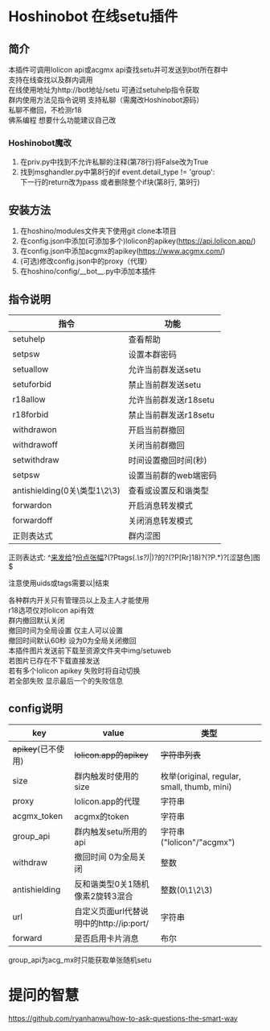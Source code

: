 # Hoshinobot 在线setu插件
## 简介
本插件可调用lolicon api或acgmx api查找setu并可发送到bot所在群中\
支持在线查找以及群内调用\
在线使用地址为http://bot地址/setu
可通过setuhelp指令获取\
群内使用方法见指令说明
支持私聊（需魔改Hoshinobot源码）\
私聊不撤回，不检测r18\
佛系编程 想要什么功能建议自己改

### Hoshinobot魔改

1. 在priv.py中找到不允许私聊的注释(第78行)将False改为True
2. 找到msghandler.py中第8行的if event.detail_type != 'group':\
下一行的return改为pass 或者删除整个if块(第8行, 第9行)

## 安装方法
1. 在hoshino/modules文件夹下使用git clone本项目
2. 在config.json中添加(可添加多个)lolicon的apikey(<https://api.lolicon.app/>)
3. 在config.json中添加acgmx的apikey(<https://www.acgmx.com/>)
4. (可选)修改config.json中的proxy（代理）
5. 在hoshino/config/\_\_bot\_\_.py中添加本插件

## 指令说明
|指令|功能|
|---|---|
|setuhelp|查看帮助|
|setpsw|设置本群密码|
|setuallow|允许当前群发送setu|
|setuforbid|禁止当前群发送setu|
|r18allow|允许当前群发送r18setu|
|r18forbid|禁止当前群发送r18setu|
|withdrawon|开启当前群撤回|
|withdrawoff|关闭当前群撤回|
|setwithdraw|时间设置撤回时间(秒)|
|setpsw|设置当前群的web端密码|
|antishielding(0关\\类型1\\2\\3)|查看或设置反和谐类型|
|forwardon|开启消息转发模式|
|forwardoff|关闭消息转发模式|
|正则表达式|群内涩图|

正则表达式: ^[来发给](?P<count>.*)?[份点张幅](?P<uids>uids(\d\s?)*\|)?(?P<tags>tags(.*\s?)*\|)?的?(?P<r18>[Rr]18)?(?P<keyword>.*)?[涩瑟色]图$

注意使用uids或tags需要以|结束

各种群内开关只有管理员以上及主人才能使用\
r18选项仅对lolicon api有效\
群内撤回默认关闭\
撤回时间为全局设置 仅主人可以设置\
撤回时间默认60秒 设为0为全局关闭撤回\
本插件图片发送前下载至资源文件夹中img/setuweb\
若图片已存在不下载直接发送\
若有多个lolicon apikey 失败时将自动切换\
若全部失败 显示最后一个的失败信息

## config说明
|key|value|类型|
|---|---|---|
|~~apikey~~(已不使用)|~~lolicon.app的apikey~~|~~字符串列表~~|
|size|群内触发时使用的size|枚举(original, regular, small, thumb, mini)|
|proxy|lolicon.app的代理|字符串|
|acgmx_token|acgmx的token|字符串|
|group_api|群内触发setu所用的api|字符串("lolicon"/"acgmx")|
|withdraw|撤回时间 0为全局关闭|整数|
|antishielding|反和谐类型0关1随机像素2旋转3混合|整数(0\\1\\2\\3)|
|url|自定义页面url代替说明中的http://ip:port/|字符串|
|forward|是否启用卡片消息|布尔|

group_api为acg_mx时只能获取单张随机setu

# 提问的智慧
<https://github.com/ryanhanwu/how-to-ask-questions-the-smart-way>